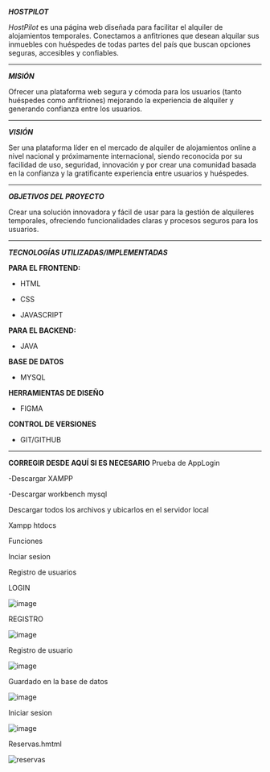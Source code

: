 ***HOSTPILOT***

*HostPilot* es una página web diseñada para facilitar el alquiler de alojamientos temporales.
Conectamos a anfitriones que desean alquilar sus inmuebles con huéspedes de todas partes del país que buscan opciones seguras, accesibles y confiables.

---
***MISIÓN***

Ofrecer una plataforma web segura y cómoda para los usuarios (tanto huéspedes como anfitriones) mejorando la experiencia de alquiler y generando confianza entre los usuarios.

---
***VISIÓN***

Ser una plataforma líder en el mercado de alquiler de alojamientos online a nivel nacional y próximamente internacional, siendo reconocida por su facilidad de uso, seguridad, innovación y por crear una comunidad basada en la confianza y la gratificante experiencia entre usuarios y huéspedes.

---
***OBJETIVOS DEL PROYECTO***

Crear una solución innovadora y fácil de usar para la gestión de alquileres temporales, ofreciendo funcionalidades claras y procesos seguros para los usuarios.

---
***TECNOLOGÍAS UTILIZADAS/IMPLEMENTADAS***

**PARA EL FRONTEND:**

 - HTML
 
 - CSS
 
 - JAVASCRIPT
 
**PARA EL BACKEND:**

- JAVA

**BASE DE DATOS**

- MYSQL

**HERRAMIENTAS DE DISEÑO**

- FIGMA

**CONTROL DE VERSIONES**

- GIT/GITHUB

---
**CORREGIR DESDE AQUÍ SI ES NECESARIO**
Prueba de AppLogin

-Descargar XAMPP

-Descargar workbench mysql


Descargar todos los archivos y ubicarlos en el servidor local 

Xampp htdocs

Funciones

Inciar sesion

Registro de usuarios

LOGIN

![image](https://github.com/user-attachments/assets/63aa02bd-18a2-4dd3-b9f5-f73260b1ff75)

REGISTRO

![image](https://github.com/user-attachments/assets/c91dbda8-f1c8-49b6-9383-11e88aea88ca)

Registro de usuario

![image](https://github.com/user-attachments/assets/e01b044e-6cb4-47ee-870c-bebdf45d1599)

Guardado en la base de datos

![image](https://github.com/user-attachments/assets/30af115e-dd93-4c96-b4f1-fb240714a28f)

Iniciar sesion

![image](https://github.com/user-attachments/assets/de30fe79-39b6-4dd7-9272-357b6b184131)

Reservas.hmtml

![reservas](https://github.com/user-attachments/assets/ce25dd18-bfce-466e-92b5-806c71faa7bc)














